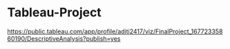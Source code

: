# Tableau-Project
https://public.tableau.com/app/profile/aditi2417/viz/FinalProject_16772335860190/DescriptiveAnalysis?publish=yes
